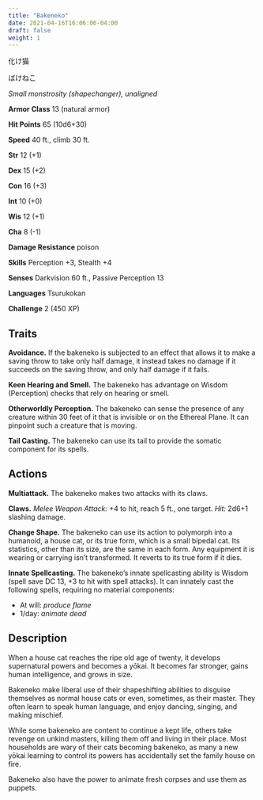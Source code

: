 ```yaml
---
title: "Bakeneko"
date: 2021-04-16T16:06:06-04:00
draft: false
weight: 1
---
```


化け猫

ばけねこ

*Small monstrosity (shapechanger), unaligned*

**Armor Class** 13 (natural armor)

**Hit Points** 65 (10d6+30)

**Speed** 40 ft., climb 30 ft.

**Str** 12 (+1)

**Dex** 15 (+2)

**Con** 16 (+3)

**Int** 10 (+0)

**Wis** 12 (+1)

**Cha** 8 (-1)

**Damage Resistance** poison

**Skills** Perception +3, Stealth +4

**Senses** Darkvision 60 ft., Passive Perception 13

**Languages** Tsurukokan

**Challenge** 2 (450 XP)

## Traits

**Avoidance.** If the bakeneko is subjected to an effect that allows it to make a saving throw to take only half damage, it instead takes no damage if it succeeds on the saving throw, and only half damage if it fails.

**Keen Hearing and Smell.** The bakeneko has advantage on Wisdom (Perception) checks that rely on hearing or smell.

**Otherworldly Perception.** The bakeneko can sense the presence of any creature within 30 feet of it that is invisible or on the Ethereal Plane. It can pinpoint such a creature that is moving.

**Tail Casting.** The bakeneko can use its tail to provide the somatic component for its spells.

## Actions

**Multiattack.** The bakeneko makes two attacks with its claws.

**Claws.** *Melee Weapon Attack:* +4 to hit, reach 5 ft., one target. *Hit:*  2d6+1 slashing damage.

**Change Shape.** The bakeneko can use its action to polymorph into a humanoid, a house cat, or its true form, which is a small bipedal cat. Its statistics, other than its size, are the same in each form. Any equipment it is wearing or carrying isn’t transformed. It reverts to its true form if it dies.

**Innate Spellcasting.** The bakeneko’s innate spellcasting ability is Wisdom (spell save DC 13, +3 to hit with spell attacks). It can innately cast the following spells, requiring no material components:

- At will: *produce flame*
- 1/day: *animate dead*

## Description

When a house cat reaches the ripe old age of twenty, it develops supernatural powers and becomes a yōkai. It becomes far stronger, gains human intelligence, and grows in size.

Bakeneko make liberal use of their shapeshifting abilities to disguise themselves as normal house cats or even, sometimes, as their master. They often learn to speak human language, and enjoy dancing, singing, and making mischief.

While some bakeneko are content to continue a kept life, others take revenge on unkind masters, killing them off and living in their place. Most households are wary of their cats becoming bakeneko, as many a new yōkai learning to control its powers has accidentally set the family house on fire.

Bakeneko also have the power to animate fresh corpses and use them as puppets.

